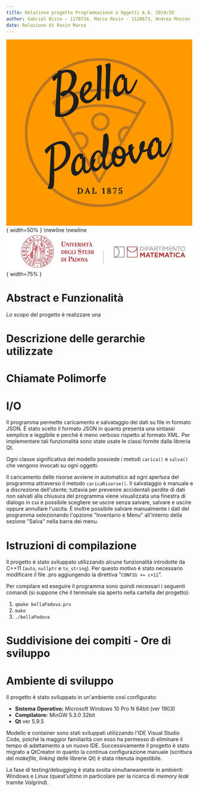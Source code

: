 ```yaml
---
title: Relazione progetto Programmazione a Oggetti A.A. 2019/20
author: Gabriel Bizzo - 1170734, Marco Rosin - 1120673, Andrea Moscon - 1121217
date: Relazione di Rosin Marco
---
```

![bellaPadova](./logo.png){ width=50% }
 \newline \newline ![Università degli Studi di Padova | Dipartimento di Matematica](./uniPD_DM.jpg){ width=75% }

# Abstract e Funzionalità

Lo scopo del progetto è realizzare una 

# Descrizione delle gerarchie utilizzate

# Chiamate Polimorfe

# I/O

Il programma permette caricamento e salvataggio dei dati su file in formato JSON. È stato scelto il formato JSON in quanto presenta una sintassi semplice e leggibile e perché è meno verboso rispetto al formato XML. Per implementare tali funzionalità sono state usate le classi fornite dalla libreria Qt. 

Ogni classe significativa del modello possiede i metodi `carica()` e `salva()` che vengono invocati su ogni oggetti.  

Il caricamento delle risorse avviene in automatico ad ogni apertura del programma attraverso il metodo `caricaRisorse()`.
Il salvataggio è manuale e a discrezione dell'utente; tuttavia per prevenire accidentali perdite di dati non salvati alla chiusura del programma viene visualizzata una finestra di dialogo in cui è possibile scegliere se uscire senza salvare, salvare e uscire oppure annullare l'uscita. È inoltre possibile salvare manualmente i dati del programma selezionando l'opzione "Inventario e Menu" all'interno della sezione "Salva" nella barra dei menu.

# Istruzioni di compilazione

Il progetto è stato sviluppato utilizzando alcune funzionalità introdotte da C++11 (`auto`, `nullptr` e `to_string`). Per questo motivo è stato necessario modificare il file .pro aggiungendo la direttiva "`CONFIG += c+11`".

Per compilare ed eseguire il programma sono quindi necessari i seguenti comandi (si suppone che il terminale sia aperto nella cartella del progetto):

1. `qmake bellaPadova.pro`
2. `make`
3. `./bellaPadova`

# Suddivisione dei compiti - Ore di sviluppo 

# Ambiente di sviluppo

Il progetto è stato sviluppato in un'ambiente così configurato:

- **Sistema Operativo:** Microsoft Windows 10 Pro N 64bit (ver 1903)
- **Compilatore:** MinGW 5.3.0 32bit
- **Qt** ver 5.9.5

Modello e container sono stati sviluppati utilizzando l'IDE Visual Studio Code, poiché la maggior familiarità con esso ha permesso di eliminare il tempo di adattamento a un nuovo IDE. Successivamente il progetto è stato migrato a QtCreator in quanto la continua configurazione manuale (scrittura del _makefile_, _linking_ delle librerie Qt) è stata ritenuta ingestibile.

La fase di testing/debugging è stata svolta simultaneamente in ambienti Windows e Linux (quest'ultimo in particolare per la ricerca di _memory leak_ tramite _Valgrind_).